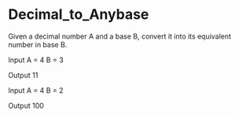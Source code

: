 # Decimal_to_Anybase

Given a decimal number A and a base B, convert it into its equivalent number in base B.


Input
A = 4
B = 3

Output
11


Input
A = 4
B = 2

Output
100

